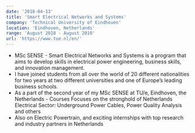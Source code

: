 ```yaml
---
date: '2018-04-13'
title: 'Smart Electrical Networks and Systems'
company: 'Technical University of Eindhoven'
location: 'Eindhoven, Netherlands'
range: 'August 2018 - August 2019'
url: 'https://www.tue.nl/en/'
---
```


- MSc SENSE - Smart Electrical Networks and Systems is a program that aims to develop skills in electrical power engineering, business skills, and innovation management.
- I have joined students from all over the world of 20 different nationalities for two years at two different universities and one of Europe’s leading business schools.
- As a part of the second year of my MSc SENSE at TU/e, Eindhoven, the Netherlands - Courses Focuses on the stronghold of Netherlands Electrical Sector: Underground Power Cables, Power Quality Analysis and others
- Also on Electric Powertrain, and exciting internships with top research and industry partners in Netherlands
